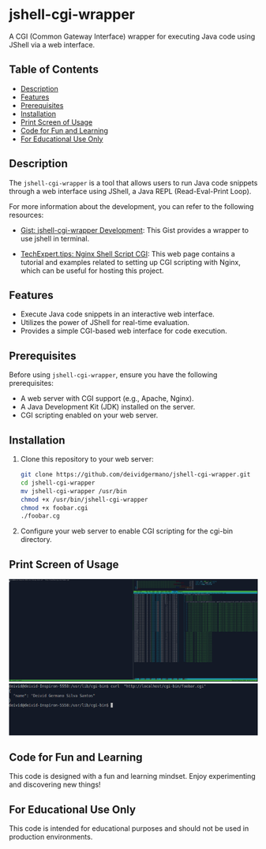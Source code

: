 # jshell-cgi-wrapper

A CGI (Common Gateway Interface) wrapper for executing Java code using JShell via a web interface.

## Table of Contents

- [Description](#description)
- [Features](#features)
- [Prerequisites](#prerequisites)
- [Installation](#installation)
- [Print Screen of Usage](#printusage)
- [Code for Fun and Learning](#fun)
- [For Educational Use Only](#foreducational)


## Description

The `jshell-cgi-wrapper` is a tool that allows users to run Java code snippets through a web interface using JShell, a Java REPL (Read-Eval-Print Loop). 

For more information about the development, you can refer to the following resources:

- [Gist: jshell-cgi-wrapper Development](https://gist.github.com/ffissore/012d7e32a096fde5266f49038c93dcaf): This Gist provides a wrapper to use jshell in terminal.

- [TechExpert.tips: Nginx Shell Script CGI](https://techexpert.tips/nginx/nginx-shell-script-cgi/): This web page contains a tutorial and examples related to setting up CGI scripting with Nginx, which can be useful for hosting this project.


## Features

- Execute Java code snippets in an interactive web interface.
- Utilizes the power of JShell for real-time evaluation.
- Provides a simple CGI-based web interface for code execution.

## Prerequisites

Before using `jshell-cgi-wrapper`, ensure you have the following prerequisites:

- A web server with CGI support (e.g., Apache, Nginx).
- A Java Development Kit (JDK) installed on the server.
- CGI scripting enabled on your web server.

## Installation

1. Clone this repository to your web server:

   ```bash
   git clone https://github.com/deividgermano/jshell-cgi-wrapper.git
   cd jshell-cgi-wrapper
   mv jshell-cgi-wrapper /usr/bin
   chmod +x /usr/bin/jshell-cgi-wrapper
   chmod +x foobar.cgi
   ./foobar.cg
   ```
   
2. Configure your web server to enable CGI scripting for the cgi-bin directory.

## Print Screen of Usage

![Call](images/1.png)
![Result](images/2.png)

## Code for Fun and Learning

This code is designed with a fun and learning mindset. Enjoy experimenting and discovering new things!

## For Educational Use Only

This code is intended for educational purposes and should not be used in production environments.

